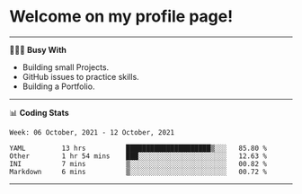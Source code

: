 # Welcome on my profile page!
<!-- print(("dralla"[::-1]+"s").capitalize()) -->

---
👨🏻‍💻 **Busy With**
* Building small Projects.
* GitHub issues to practice skills.
* Building a Portfolio.

---
📊 **Coding Stats**
<!--START_SECTION:waka-->
```text
Week: 06 October, 2021 - 12 October, 2021

YAML         13 hrs          █████████████████████▒░░░   85.80 % 
Other        1 hr 54 mins    ███░░░░░░░░░░░░░░░░░░░░░░   12.63 % 
INI          7 mins          ▒░░░░░░░░░░░░░░░░░░░░░░░░   00.82 % 
Markdown     6 mins          ▒░░░░░░░░░░░░░░░░░░░░░░░░   00.72 % 
```
<!--END_SECTION:waka-->
---
